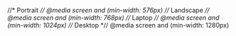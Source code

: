 //* Portrait *//
@media screen and (min-width: 576px)
    <!-- Contenido -->
//* Landscape *//
@media screen and (min-width: 768px)
    <!-- Contenido -->
//* Laptop *//
@media screen and (min-width: 1024px)
    <!-- Contenido -->
//* Desktop *//
@media screen and (min-width: 1280px)
    <!-- Contenido -->